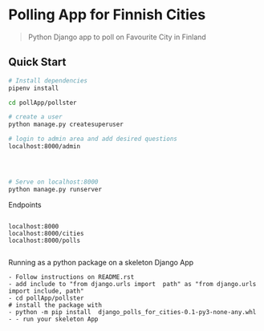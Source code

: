 # Polling App for Finnish Cities

> Python Django app to poll on Favourite City in Finland

## Quick Start

```bash
# Install dependencies
pipenv install

cd pollApp/pollster

# create a user 
python manage.py createsuperuser 

# login to admin area and add desired questions
localhost:8000/admin 




# Serve on localhost:8000
python manage.py runserver
```
Endpoints
```

localhost:8000
localhost:8000/cities
localhost:8000/polls


```

Running as a python package on a skeleton Django App

```
- Follow instructions on README.rst
- add include to "from django.urls import  path" as "from django.urls import include, path"
- cd pollApp/pollster
# install the package with 
- python -m pip install  django_polls_for_cities-0.1-py3-none-any.whl
- - run your skeleton App
```



